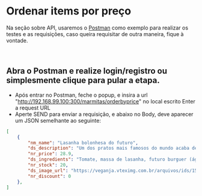 # Ordenar items por preço
Na seção sobre API, usaremos o [Postman](https://www.getpostman.com/downloads/) como exemplo para realizar os testes e as requisições, caso queira requisitar de outra maneira, fique à vontade.

&nbsp;

## Abra o Postman e realize login/registro ou simplesmente clique para pular a etapa.
* Após entrar no Postman, feche o popup, e insira a url "http://192.168.99.100:300/marmitas/orderbyprice" no local escrito Enter a request URL
* Aperte SEND para enviar a requisição, e abaixo no Body, deve aparecer um JSON semelhante ao seguinte:
```json
[
    {
        "nm_name": "Lasanha bolonhesa do futuro",
        "ds_description": "Um dos pratos mais famosos do mundo acaba de ganhar um novo significado nas mãos da nossa chef. A Lasanha do Futuro™ é feita com massa fresca e sementes de chia, ricas em vitaminas do complexo B, que dão um sabor irresistível à composição. As camadas de mussarela à base de castanhas dão um efeito cremoso igualzinho ao queijo tradicional, deixando qualquer um com brilho nos olhos e água na boca. O molho de tomate é cuidadosamente preparado com tomates italianos maduros que, combinado à proteína da Fazenda Futuro™, dão um toque especial e suculento à bolonhesa.",
        "nr_price": 28.9,
        "ds_ingredients": "Tomate, massa de lasanha, futuro burguer (água, preparado proteíco [proteína texturizada de soja, proteína isolada de soja, proteína de ervilha e farinha de grão de bico/, gordura vegetal, amido modificado, cebola, condimento preparado sabor carne, sal, açúcar, beterraba em pó, estabilizante metilcelulose, aroma natural e antioxidante ácido asórbico), mussarela de castanha (água, castanha de caju, óleo de coco, fermentado de semente de quinoa, polvilho doce, sal, massa de soja fermentada, suco de limão, alho em pó, lecitina de soja, goma xantana, kappa carragena, acidulante ácido lático), azeite de oliva, sal. CONTÉM GLÚTEN.",
        "nr_stock": 20,
        "ds_image_url": "https://veganja.vteximg.com.br/arquivos/ids/155804/Lasanha-do-Futuro.jpg?v=636967347182430000",
        "nr_discount": 0
    },
]
```
